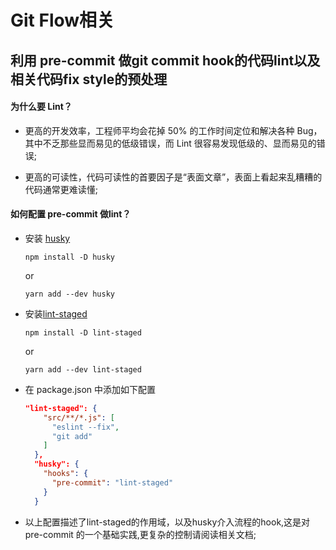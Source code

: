 # Git Flow相关

## 利用 pre-commit 做git commit hook的代码lint以及相关代码fix style的预处理
#### 为什么要 Lint？
- 更高的开发效率，工程师平均会花掉 50% 的工作时间定位和解决各种 Bug，其中不乏那些显而易见的低级错误，而 Lint 很容易发现低级的、显而易见的错误;

- 更高的可读性，代码可读性的首要因子是“表面文章”，表面上看起来乱糟糟的代码通常更难读懂;
#### 如何配置 pre-commit 做lint？
- 安装 [husky](https:/、github.com/typicode/husky)
  ```
  npm install -D husky
  ```
  or
  ```
  yarn add --dev husky
  ```
- 安装[lint-staged](https://github.com/okonet/lint-staged)
  ```
  npm install -D lint-staged
  ```
  or
  ```
  yarn add --dev lint-staged
  ```
- 在 package.json 中添加如下配置
  ```json
  "lint-staged": {
      "src/**/*.js": [
        "eslint --fix",
        "git add"
      ]
    },
    "husky": {
      "hooks": {
        "pre-commit": "lint-staged"
      }
    }
  ```
- 以上配置描述了lint-staged的作用域，以及husky介入流程的hook,这是对pre-commit 的一个基础实践,更复杂的控制请阅读相关文档;

